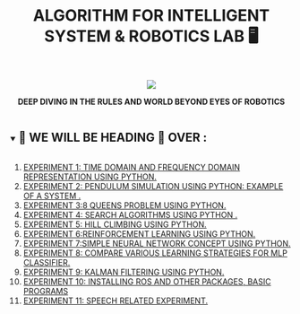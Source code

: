 <h1 align="center">ALGORITHM FOR INTELLIGENT SYSTEM & ROBOTICS LAB 🖥️</h1>
<!-- PROJECT LOGO -->
<br />
<p align="center">
  <a href="https://github.com/DHANOLA/CLASS-NOTIX/tree/root/SEMESTER%204/ALGORITHM%20FOR%20INTELLIGENT%20SYSTEM%20%26%20ROBOTICS%20LAB">
    <img src="https://i.giphy.com/media/VhQbNp4DT2Mod7vvUt/giphy.webp" >
  </a>

  

  <p align="center">
  <b>DEEP DIVING IN THE RULES AND WORLD BEYOND EYES OF ROBOTICS</b>
    <br />
   
  </p>
</p>


<!-- TABLE OF CONTENTS -->
<details open="open">
  <summary><h2 style="display: inline-block">🍏 WE WILL BE HEADING 🦜 OVER :</h2></summary>
  <ol>
      <li>  <a href="https://github.com/DHANOLA/CLASS-NOTIX/tree/root/SEMESTER%204/ALGORITHM%20FOR%20INTELLIGENT%20SYSTEM%20%26%20ROBOTICS%20LAB/EXPERIMENT%201/EXPERIMENT%201.ipynb" style="color: ">EXPERIMENT 1: TIME DOMAIN AND FREQUENCY DOMAIN REPRESENTATION USING PYTHON.</a></li>
                <li><a href="https://github.com/DHANOLA/CLASS-NOTIX/tree/root/SEMESTER%204/ALGORITHM%20FOR%20INTELLIGENT%20SYSTEM%20%26%20ROBOTICS%20LAB/EXPERIMENT%202/EXPERIMENT%202.ipynb" style="color: ">EXPERIMENT 2: PENDULUM SIMULATION USING PYTHON: EXAMPLE OF A SYSTEM .</a></li>
              <li><a href="https://github.com/DHANOLA/CLASS-NOTIX/tree/root/SEMESTER%204/ALGORITHM%20FOR%20INTELLIGENT%20SYSTEM%20%26%20ROBOTICS%20LAB/EXPERIMENT%203/EXPERIMENT%203.ipynb" style="color: ">EXPERIMENT 3:8 QUEENS PROBLEM USING PYTHON.</a></li>
              <li><a href="https://github.com/DHANOLA/CLASS-NOTIX/tree/root/SEMESTER%204/ALGORITHM%20FOR%20INTELLIGENT%20SYSTEM%20%26%20ROBOTICS%20LAB/EXPERIMENT%204/EXPERIMENT%204.ipynb" style="color: ">EXPERIMENT 4: SEARCH ALGORITHMS USING PYTHON .</a></li>
              <li><a href="https://github.com/DHANOLA/CLASS-NOTIX/tree/root/SEMESTER%204/ALGORITHM%20FOR%20INTELLIGENT%20SYSTEM%20%26%20ROBOTICS%20LAB/EXPERIMENT%205/EXPERIMENT%205.ipynb" style="color: ">EXPERIMENT 5: HILL CLIMBING USING PYTHON.</a></li>
             <li><a href="https://github.com/DHANOLA/CLASS-NOTIX/tree/root/SEMESTER%204/ALGORITHM%20FOR%20INTELLIGENT%20SYSTEM%20%26%20ROBOTICS%20LAB/EXPERIMENT%206/EXPERIMENT%206.ipynb" style="color: ">EXPERIMENT 6:REINFORCEMENT LEARNING USING PYTHON.</a></li>
              <li><a href="https://github.com/DHANOLA/CLASS-NOTIX/tree/root/SEMESTER%204/ALGORITHM%20FOR%20INTELLIGENT%20SYSTEM%20%26%20ROBOTICS%20LAB/EXPERIMENT%207/EXPERIMENT%207.ipynb" style="color: ">EXPERIMENT 7:SIMPLE NEURAL NETWORK CONCEPT USING PYTHON.</a></li>
            <li><a href="https://github.com/DHANOLA/CLASS-NOTIX/tree/root/SEMESTER%204/ALGORITHM%20FOR%20INTELLIGENT%20SYSTEM%20%26%20ROBOTICS%20LAB/EXPERIMENT%208/EXPERIMENT%208.ipynb" style="color: ">EXPERIMENT 8: COMPARE VARIOUS LEARNING STRATEGIES FOR MLP CLASSIFIER.</a></li>
            <li><a href="https://github.com/DHANOLA/CLASS-NOTIX/tree/root/SEMESTER%204/ALGORITHM%20FOR%20INTELLIGENT%20SYSTEM%20%26%20ROBOTICS%20LAB/EXPERIMENT%209/EXPERIMENT%209.ipynb" style="color: ">EXPERIMENT 9: KALMAN FILTERING USING PYTHON.</a></li>
            <li><a href="https://github.com/DHANOLA/CLASS-NOTIX/tree/root/SEMESTER%204/ALGORITHM%20FOR%20INTELLIGENT%20SYSTEM%20%26%20ROBOTICS%20LAB/EXPERIMENT%2010/EXPERIMENT%2010.pdf" style="color: ">EXPERIMENT 10: INSTALLING ROS AND OTHER PACKAGES, BASIC PROGRAMS</a></li>
            <li><a href="https://github.com/DHANOLA/CLASS-NOTIX/tree/root/SEMESTER%204/ALGORITHM%20FOR%20INTELLIGENT%20SYSTEM%20%26%20ROBOTICS%20LAB/EXPERIMENT%2011/EXPERIMENT%2011.ipynb" style="color: ">EXPERIMENT 11: SPEECH RELATED EXPERIMENT.</a></li>
           
          
        
  </ol>
</details>


